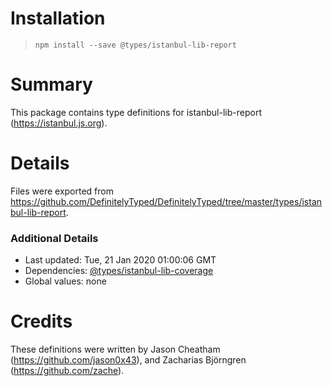 # Installation

> `npm install --save @types/istanbul-lib-report`

# Summary

This package contains type definitions for istanbul-lib-report (https://istanbul.js.org).

# Details

Files were exported from https://github.com/DefinitelyTyped/DefinitelyTyped/tree/master/types/istanbul-lib-report.

### Additional Details

- Last updated: Tue, 21 Jan 2020 01:00:06 GMT
- Dependencies: [@types/istanbul-lib-coverage](https://npmjs.com/package/@types/istanbul-lib-coverage)
- Global values: none

# Credits

These definitions were written by Jason Cheatham (https://github.com/jason0x43), and Zacharias Björngren (https://github.com/zache).
